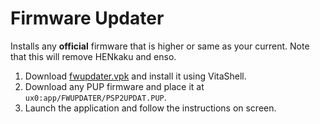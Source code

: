 # Firmware Updater

Installs any **official** firmware that is higher or same as your current. Note that this will remove HENkaku and enso.

1. Download [fwupdater.vpk](https://github.com/TheOfficialFloW/fwupdater/releases/download/v1.0/fwupdater.vpk) and install it using VitaShell.
2. Download any PUP firmware and place it at `ux0:app/FWUPDATER/PSP2UPDAT.PUP`.
3. Launch the application and follow the instructions on screen.
